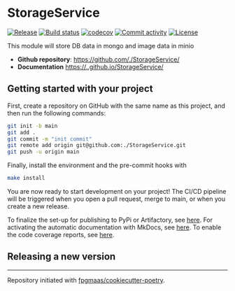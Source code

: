 # StorageService

[![Release](https://img.shields.io/github/v/release/./StorageService)](https://img.shields.io/github/v/release/./StorageService)
[![Build status](https://img.shields.io/github/actions/workflow/status/./StorageService/main.yml?branch=main)](https://github.com/./StorageService/actions/workflows/main.yml?query=branch%3Amain)
[![codecov](https://codecov.io/gh/./StorageService/branch/main/graph/badge.svg)](https://codecov.io/gh/./StorageService)
[![Commit activity](https://img.shields.io/github/commit-activity/m/./StorageService)](https://img.shields.io/github/commit-activity/m/./StorageService)
[![License](https://img.shields.io/github/license/./StorageService)](https://img.shields.io/github/license/./StorageService)

This module will store DB data in mongo and image data in minio

- **Github repository**: <https://github.com/./StorageService/>
- **Documentation** <https://..github.io/StorageService/>

## Getting started with your project

First, create a repository on GitHub with the same name as this project, and then run the following commands:

``` bash
git init -b main
git add .
git commit -m "init commit"
git remote add origin git@github.com:./StorageService.git
git push -u origin main
```

Finally, install the environment and the pre-commit hooks with 

```bash
make install
```

You are now ready to start development on your project! The CI/CD
pipeline will be triggered when you open a pull request, merge to main,
or when you create a new release.

To finalize the set-up for publishing to PyPi or Artifactory, see
[here](https://fpgmaas.github.io/cookiecutter-poetry/features/publishing/#set-up-for-pypi).
For activating the automatic documentation with MkDocs, see
[here](https://fpgmaas.github.io/cookiecutter-poetry/features/mkdocs/#enabling-the-documentation-on-github).
To enable the code coverage reports, see [here](https://fpgmaas.github.io/cookiecutter-poetry/features/codecov/).

## Releasing a new version



---

Repository initiated with [fpgmaas/cookiecutter-poetry](https://github.com/fpgmaas/cookiecutter-poetry).